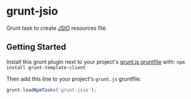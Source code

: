 grunt-jsio
==========
Grunt task to create [JSIO](https://github.com/alanshaw/JavaScript-Image-Optimiser) resources file.

Getting Started
---------------
Install this grunt plugin next to your project's [grunt.js gruntfile][getting_started] with: `npm install grunt-template-client`

Then add this line to your project's `grunt.js` gruntfile:

```javascript
grunt.loadNpmTasks('grunt-jsio');
```

[grunt]: http://gruntjs.com/
[getting_started]: https://github.com/gruntjs/grunt/blob/master/docs/getting_started.md